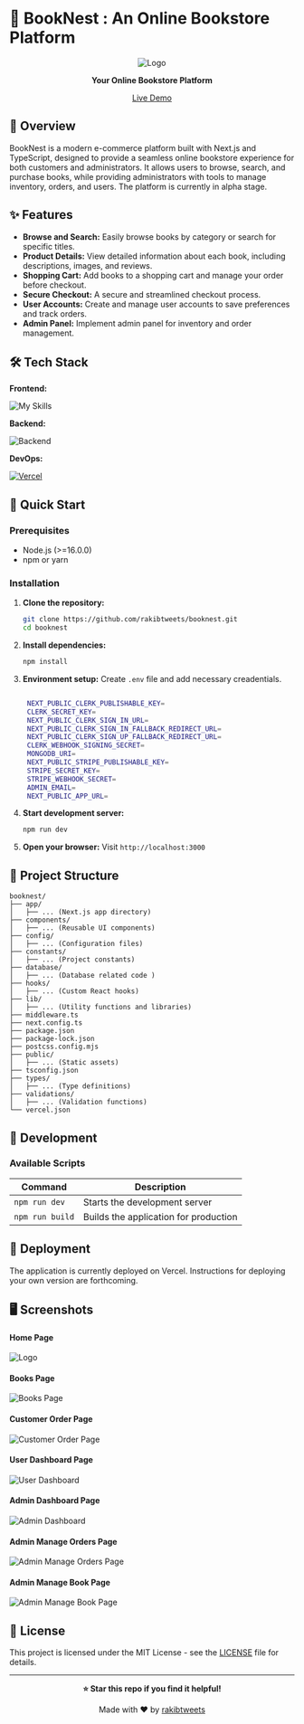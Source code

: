 # 🚀 BookNest : An Online Bookstore Platform

<div align="center">

![Logo](/public/images/book-nest-banner.png)

**Your Online Bookstore Platform**

[Live Demo](https://boooknest.vercel.app)

</div>

## 📖 Overview

BookNest is a modern e-commerce platform built with Next.js and TypeScript, designed to provide a seamless online bookstore experience for both customers and administrators. It allows users to browse, search, and purchase books, while providing administrators with tools to manage inventory, orders, and users. The platform is currently in alpha stage.

## ✨ Features

- **Browse and Search:** Easily browse books by category or search for specific titles.
- **Product Details:** View detailed information about each book, including descriptions, images, and reviews.
- **Shopping Cart:** Add books to a shopping cart and manage your order before checkout.
- **Secure Checkout:** A secure and streamlined checkout process.
- **User Accounts:** Create and manage user accounts to save preferences and track orders.
- **Admin Panel:** Implement admin panel for inventory and order management.

## 🛠️ Tech Stack

**Frontend:**

![My Skills](https://skillicons.dev/icons?i=react,nextjs,ts,tailwind)

**Backend:**

![Backend](https://skillicons.dev/icons?i=mongodb,clerk)

**DevOps:**

[![Vercel](https://skillicons.dev/icons?i=vercel)](https://vercel.com/)

## 🚀 Quick Start

### Prerequisites

- Node.js (>=16.0.0)
- npm or yarn

### Installation

1. **Clone the repository:**

   ```bash
   git clone https://github.com/rakibtweets/booknest.git
   cd booknest
   ```

2. **Install dependencies:**

   ```bash
   npm install
   ```

3. **Environment setup:** Create `.env` file and add necessary creadentials.

   ```bash

    NEXT_PUBLIC_CLERK_PUBLISHABLE_KEY=
    CLERK_SECRET_KEY=
    NEXT_PUBLIC_CLERK_SIGN_IN_URL=
    NEXT_PUBLIC_CLERK_SIGN_IN_FALLBACK_REDIRECT_URL=
    NEXT_PUBLIC_CLERK_SIGN_UP_FALLBACK_REDIRECT_URL=
    CLERK_WEBHOOK_SIGNING_SECRET=
    MONGODB_URI=
    NEXT_PUBLIC_STRIPE_PUBLISHABLE_KEY=
    STRIPE_SECRET_KEY=
    STRIPE_WEBHOOK_SECRET=
    ADMIN_EMAIL=
    NEXT_PUBLIC_APP_URL=

   ```

4. **Start development server:**

   ```bash
   npm run dev
   ```

5. **Open your browser:**
   Visit `http://localhost:3000`

## 📁 Project Structure

```
booknest/
├── app/
│   ├── ... (Next.js app directory)
├── components/
│   ├── ... (Reusable UI components)
├── config/
│   ├── ... (Configuration files)
├── constants/
│   ├── ... (Project constants)
├── database/
│   ├── ... (Database related code )
├── hooks/
│   ├── ... (Custom React hooks)
├── lib/
│   ├── ... (Utility functions and libraries)
├── middleware.ts
├── next.config.ts
├── package.json
├── package-lock.json
├── postcss.config.mjs
├── public/
│   ├── ... (Static assets)
├── tsconfig.json
├── types/
│   ├── ... (Type definitions)
├── validations/
│   ├── ... (Validation functions)
└── vercel.json
```

## 🔧 Development

### Available Scripts

| Command         | Description                           |
| --------------- | ------------------------------------- |
| `npm run dev`   | Starts the development server         |
| `npm run build` | Builds the application for production |

## 🚀 Deployment

The application is currently deployed on Vercel. Instructions for deploying your own version are forthcoming.

## 🖥️ Screenshots

<!-- [Screenshot 1](path-to-screenshot) -->

#### Home Page

![Logo](/public/images/book-nest-banner.png)

#### Books Page

![Books Page](/public/images/booknest-books.png)

#### Customer Order Page

![Customer Order Page](/public/images/booknest-orders.png)

<!--[Screenshot 2](path-to-screenshot)  -->

#### User Dashboard Page

![User Dashboard](/public/images/booknest-user-dashboard.png)

#### Admin Dashboard Page

![Admin Dashboard](/public/images/booknest-admin-dashboard.png)

#### Admin Manage Orders Page

![Admin Manage Orders Page](/public/images/booknest-admin-orders.png)

#### Admin Manage Book Page

![Admin Manage Book Page](/public/images/booknest-admin-books.png)

<!--
## 🤝 Contributing

(TODO: Add contribution guidelines) -->

## 📄 License

This project is licensed under the MIT License - see the [LICENSE](LICENSE) file for details.

---

<div align="center">

**⭐ Star this repo if you find it helpful!**

Made with ❤️ by [rakibtweets](https://github.com/rakibtweets)

</div>
